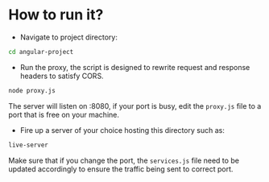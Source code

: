 # How to run it?

 - Navigate to project directory:

```bash
cd angular-project
```

- Run the proxy, the script is designed to rewrite request and response headers to satisfy CORS.

```bash
node proxy.js
```

The server will listen on :8080, if your port is busy, edit the `proxy.js` file to a port that is free on your machine.

- Fire up a server of your choice hosting this directory such as:

```bash
live-server
```
Make sure that if you change the port, the `services.js` file need to be updated accordingly to ensure the traffic being sent to correct port.

